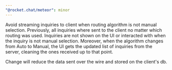 ```yaml
---
"@rocket.chat/meteor": minor
---
```


Avoid streaming inquiries to client when routing algorithm is not manual selection. Previously, all inquiries where sent to the client no matter which routing was used. Inquiries are not shown on the UI or interacted with when the inquiry is not manual selection.
Moreover, when the algorithm changes from Auto to Manual, the UI gets the updated list of inquiries from the server, cleaning the ones received up to that point.

Change will reduce the data sent over the wire and stored on the client's db.
